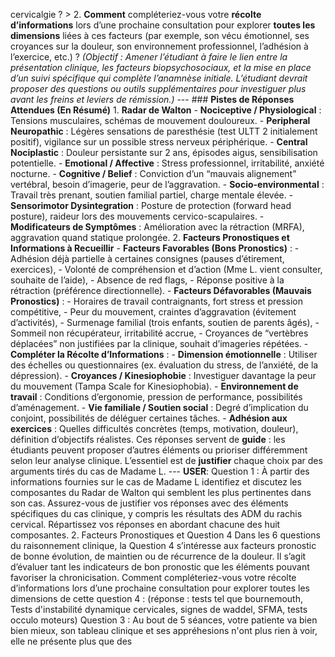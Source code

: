 cervicalgie ? > 2. **Comment** compléteriez-vous votre **récolte d’informations** lors d’une prochaine consultation pour explorer **toutes les dimensions** liées à ces facteurs (par exemple, son vécu émotionnel, ses croyances sur la douleur, son environnement professionnel, l’adhésion à l’exercice, etc.) ? *(Objectif : Amener l’étudiant à faire le lien entre la présentation clinique, les facteurs biopsychosociaux, et la mise en place d’un suivi spécifique qui complète l’anamnèse initiale. L’étudiant devrait proposer des questions ou outils supplémentaires pour investiguer plus avant les freins et leviers de rémission.)* --- ### **Pistes de Réponses Attendues (En Résumé)** 1. **Radar de Walton** - **Nociceptive / Physiological** : Tensions musculaires, schémas de mouvement douloureux. - **Peripheral Neuropathic** : Légères sensations de paresthésie (test ULTT 2 initialement positif), vigilance sur un possible stress nerveux périphérique. - **Central Nociplastic** : Douleur persistante sur 2 ans, épisodes aigus, sensibilisation potentielle. - **Emotional / Affective** : Stress professionnel, irritabilité, anxiété nocturne. - **Cognitive / Belief** : Conviction d’un “mauvais alignement” vertébral, besoin d’imagerie, peur de l’aggravation. - **Socio-environmental** : Travail très prenant, soutien familial partiel, charge mentale élevée. - **Sensorimotor Dysintegration** : Posture de protection (forward head posture), raideur lors des mouvements cervico-scapulaires. - **Modificateurs de Symptômes** : Amélioration avec la rétraction (MRFA), aggravation quand statique prolongée. 2. **Facteurs Pronostiques et Informations à Recueillir** - **Facteurs Favorables (Bons Pronostics)** : - Adhésion déjà partielle à certaines consignes (pauses d’étirement, exercices), - Volonté de compréhension et d’action (Mme L. vient consulter, souhaite de l’aide), - Absence de red flags, - Réponse positive à la rétraction (préférence directionnelle). - **Facteurs Défavorables (Mauvais Pronostics)** : - Horaires de travail contraignants, fort stress et pression compétitive, - Peur du mouvement, craintes d’aggravation (évitement d’activités), - Surmenage familial (trois enfants, soutien de parents âgés), - Sommeil non récupérateur, irritabilité accrue, - Croyances de “vertèbres déplacées” non justifiées par la clinique, souhait d’imageries répétées. - **Compléter la Récolte d’Informations** : - **Dimension émotionnelle** : Utiliser des échelles ou questionnaires (ex. évaluation du stress, de l’anxiété, de la dépression). - **Croyances / Kinesiophobie** : Investiguer davantage la peur du mouvement (Tampa Scale for Kinesiophobia). - **Environnement de travail** : Conditions d’ergonomie, pression de performance, possibilités d’aménagement. - **Vie familiale / Soutien social** : Degré d’implication du conjoint, possibilités de déléguer certaines tâches. - **Adhésion aux exercices** : Quelles difficultés concrètes (temps, motivation, douleur), définition d’objectifs réalistes. Ces réponses servent de **guide** : les étudiants peuvent proposer d’autres éléments ou prioriser différemment selon leur analyse clinique. L’essentiel est de **justifier** chaque choix par des arguments tirés du cas de Madame L. --- **USER**: Question 1 : À partir des informations fournies sur le cas de Madame L identifiez et discutez les composantes du Radar de Walton qui semblent les plus pertinentes dans son cas. Assurez-vous de justifier vos réponses avec des éléments spécifiques du cas clinique, y compris les résultats des ADM du rachis cervical. Répartissez vos réponses en abordant chacune des huit composantes. 2. Facteurs Pronostiques et Question 4 Dans les 6 questions du raisonnement clinique, la Question 4 s’intéresse aux facteurs pronostic de bonne évolution, de maintien ou de récurrence de la douleur. Il s’agit d’évaluer tant les indicateurs de bon pronostic que les éléments pouvant favoriser la chronicisation. Comment compléteriez-vous votre récolte d’informations lors d’une prochaine consultation pour explorer toutes les dimensions de cette question 4 : (réponse : tests tel que bournemouth, Tests d'instabilité dynamique cervicales, signes de waddel, SFMA, tests occulo moteurs) Question 3 : Au bout de 5 séances, votre patiente va bien bien mieux, son tableau clinique et ses appréhesions n'ont plus rien à voir, elle ne présente plus que des